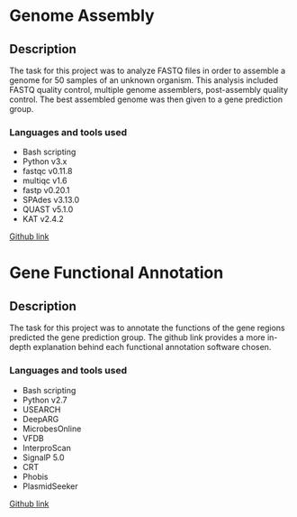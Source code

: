 # Genome Assembly

## Description
The task for this project was to analyze FASTQ files in order to assemble a genome for 50 samples of an unknown organism. This analysis included FASTQ quality control, multiple genome assemblers, post-assembly quality control. The best assembled genome was then given to a gene prediction group. 

### Languages and tools used
- Bash scripting 
- Python v3.x
- fastqc v0.11.8
- multiqc v1.6
- fastp v0.20.1
- SPAdes v3.13.0
- QUAST v5.1.0
- KAT v2.4.2

[Github link](https://github.gatech.edu/comgenomics2021/Team2-GenomeAssembly)

# Gene Functional Annotation

## Description
The task for this project was to annotate the functions of the gene regions predicted the gene prediction group. The github link provides a more in-depth explanation behind each functional annotation software chosen. 

### Languages and tools used
- Bash scripting
- Python v2.7
- USEARCH
- DeepARG
- MicrobesOnline
- VFDB
- InterproScan
- SignalP 5.0
- CRT
- Phobis
- PlasmidSeeker

[Github link](https://github.gatech.edu/comgenomics2021/Team2-FunctionalAnnotation)
